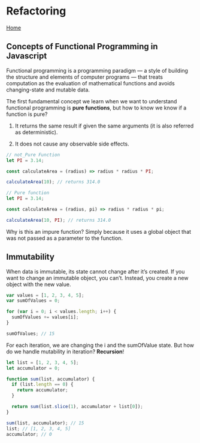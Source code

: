 # Refactoring

[Home](https://sayefdeen.github.io/reading-notes301/)

## Concepts of Functional Programming in Javascript

Functional programming is a programming paradigm — a style of building the structure and elements of computer programs — that treats computation as the evaluation of mathematical functions and avoids changing-state and mutable data.

The first fundamental concept we learn when we want to understand functional programming is **pure functions**, but how to know we know if a function is pure?

1. It returns the same result if given the same arguments (it is also referred as deterministic).

2. It does not cause any observable side effects.

```javascript
// not_Pure Function
let PI = 3.14;

const calculateArea = (radius) => radius * radius * PI;

calculateArea(10); // returns 314.0

// Pure function
let PI = 3.14;

const calculateArea = (radius, pi) => radius * radius * pi;

calculateArea(10, PI); // returns 314.0
```

Why is this an impure function? Simply because it uses a global object that was not passed as a parameter to the function.

## Immutability

When data is immutable, its state cannot change after it’s created. If you want to change an immutable object, you can’t. Instead, you create a new object with the new value.

```javascript
var values = [1, 2, 3, 4, 5];
var sumOfValues = 0;

for (var i = 0; i < values.length; i++) {
  sumOfValues += values[i];
}

sumOfValues; // 15
```

For each iteration, we are changing the i and the sumOfValue state. But how do we handle mutability in iteration? **Recursion**!

```javascript
let list = [1, 2, 3, 4, 5];
let accumulator = 0;

function sum(list, accumulator) {
  if (list.length == 0) {
    return accumulator;
  }

  return sum(list.slice(1), accumulator + list[0]);
}

sum(list, accumulator); // 15
list; // [1, 2, 3, 4, 5]
accumulator; // 0
```
